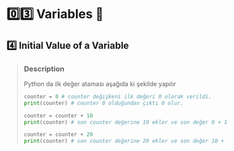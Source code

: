# :zero::three: Variables :bookmark:
## :four: Initial Value of a Variable
> ### Description
> Python da ilk değer ataması aşağıda ki şekilde yapılır
> ``` python
> counter = 0 # counter değişkeni ilk değeri 0 olarak verildi.
> print(counter) # counter 0 olduğundan çıktı 0 olur.
> 
> counter = counter + 10 
> print(counter) # son counter değerine 10 ekler ve son değer 0 + 10 dan 10 olur
> 
> counter = counter + 20
> print(counter) # son counter değerine 20 ekler ve son değer 10 + 20 dan 30 olur
> 
> ```